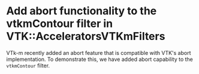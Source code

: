 # Add abort functionality to the vtkmContour filter in VTK::AcceleratorsVTKmFilters

VTk-m recently added an abort feature that is compatible with VTK's abort implementation. To
demonstrate this, we have added abort capability to the `vtkmContour` filter.
